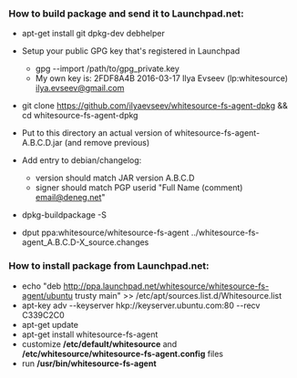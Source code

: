 ### How to build package and send it to Launchpad.net:

* apt-get install git dpkg-dev debhelper

* Setup your public GPG key that's registered in Launchpad
   * gpg --import /path/to/gpg_private.key
   * My own key is: 2FDF8A4B 2016-03-17 Ilya Evseev (lp:whitesource) <ilya.evseev@gmail.com>

* git clone https://github.com/ilyaevseev/whitesource-fs-agent-dpkg && cd whitesource-fs-agent-dpkg

* Put to this directory an actual version of whitesource-fs-agent-A.B.C.D.jar (and remove previous)

* Add entry to debian/changelog:
    * version should match JAR version A.B.C.D
    * signer should match PGP userid "Full Name (comment) <email@deneg.net>"

* dpkg-buildpackage -S

* dput ppa:whitesource/whitesource-fs-agent  ../whitesource-fs-agent_A.B.C.D-X_source.changes

### How to install package from Launchpad.net:

* echo "deb http://ppa.launchpad.net/whitesource/whitesource-fs-agent/ubuntu trusty main" >> /etc/apt/sources.list.d/Whitesource.list
* apt-key adv --keyserver hkp://keyserver.ubuntu.com:80 --recv C339C2C0
* apt-get update
* apt-get install whitesource-fs-agent
* customize **/etc/default/whitesource** and **/etc/whitesource/whitesource-fs-agent.config** files
* run **/usr/bin/whitesource-fs-agent**
